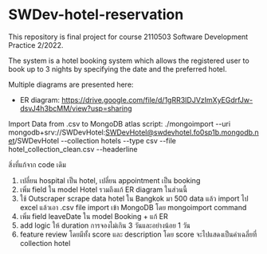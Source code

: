 # SWDev-hotel-reservation
This repository is final project for course 2110503 Software Development Practice 2/2022.

The system is a hotel booking system which allows the registered user to book up to 3 nights by specifying the date and the preferred hotel.


Multiple diagrams are presented here:
- ER diagram: https://drive.google.com/file/d/1gRR3IDJVzImXyEGdrfJw-dsvJ4h3bcMM/view?usp=sharing

Import Data from .csv to MongoDB atlas script:
./mongoimport --uri mongodb+srv://SWDevHotel:SWDevHotel@swdevhotel.fo0sp1b.mongodb.net/SWDevHotel --collection hotels --type csv --file hotel_collection_clean.csv --headerline

สิ่งที่แก้จาก code เดิม
1.	เปลี่ยน hospital เป็น hotel, เปลี่ยน appointment เป็น booking
2.	เพิ่ม field ใน model Hotel รวมถึงแก้ ER diagram ในส่วนนี้
3.	ใช้ Outscraper scrape data hotel ใน Bangkok มา 500 data แล้ว import ไป excel แล้วเอา .csv file import เข้า MongoDB โดย mongoimport command
4.	เพิ่ม field leaveDate ใน model Booking + แก้ ER
5.	add logic ให้ duration การจองไม่เกิน 3 วันและอย่างน้อย 1 วัน
6.  feature review โดยมีทั้ง score และ description โดย score จะไปแสดงเป็นค่าเฉลี่ยที่ collection hotel